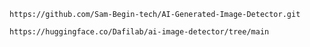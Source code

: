 ```https://github.com/Sam-Begin-tech/AI-Generated-Image-Detector.git```



```https://huggingface.co/Dafilab/ai-image-detector/tree/main```

